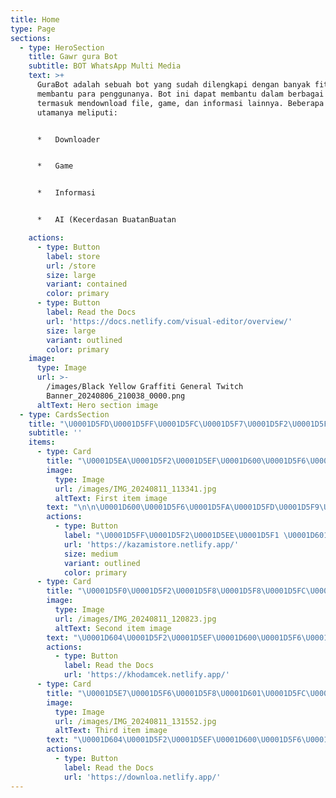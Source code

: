 ```yaml
---
title: Home
type: Page
sections:
  - type: HeroSection
    title: Gawr gura Bot
    subtitle: BOT WhatsApp Multi Media
    text: >+
      GuraBot adalah sebuah bot yang sudah dilengkapi dengan banyak fitur untuk
      membantu para penggunanya. Bot ini dapat membantu dalam berbagai hal,
      termasuk mendownload file, game, dan informasi lainnya. Beberapa fitur
      utamanya meliputi:


      *   Downloader


      *   Game


      *   Informasi


      *   AI (Kecerdasan BuatanBuatan

    actions:
      - type: Button
        label: store
        url: /store
        size: large
        variant: contained
        color: primary
      - type: Button
        label: Read the Docs
        url: 'https://docs.netlify.com/visual-editor/overview/'
        size: large
        variant: outlined
        color: primary
    image:
      type: Image
      url: >-
        /images/Black Yellow Graffiti General Twitch
        Banner_20240806_210038_0000.png
      altText: Hero section image
  - type: CardsSection
    title: "\U0001D5FD\U0001D5FF\U0001D5FC\U0001D5F7\U0001D5F2\U0001D5F0\U0001D601\U0001D5F0"
    subtitle: ''
    items:
      - type: Card
        title: "\U0001D5EA\U0001D5F2\U0001D5EF\U0001D600\U0001D5F6\U0001D601\U0001D5F2 \U0001D600\U0001D601\U0001D5FC\U0001D5FF\U0001D5F2"
        image:
          type: Image
          url: /images/IMG_20240811_113341.jpg
          altText: First item image
        text: "\n\n\U0001D600\U0001D5F6\U0001D5FA\U0001D5FD\U0001D5F9\U0001D5F2 \U0001D604\U0001D5F2\U0001D5EF\U0001D600\U0001D5F6\U0001D601\U0001D5F2 \U0001D600\U0001D601\U0001D5FC\U0001D5FF\U0001D5F2 \U0001D606\U0001D5EE\U0001D5FB\U0001D5F4 \U0001D5F1\U0001D5F6 \U0001D5EF\U0001D602\U0001D5EE\U0001D601 \U0001D5FD\U0001D5EE\U0001D5F1\U0001D5EE \U0001D601\U0001D5EE\U0001D5FB\U0001D5F4\U0001D5F4\U0001D5EE\U0001D5F9 \U0001D7EE\U0001D7F4 \U0001D5DD\U0001D602\U0001D5FB\U0001D5F6 \U0001D7EE\U0001D7EC\U0001D7EE\U0001D7F0\n\n\U0001D604\U0001D5F2\U0001D5EF \U0001D606\U0001D5EE\U0001D5FB\U0001D5F4 \U0001D5EF\U0001D5F2\U0001D5FF\U0001D5F6\U0001D600\U0001D5F6\U0001D5F8\U0001D5EE\U0001D5FB \U0001D601\U0001D5F2\U0001D5FB\U0001D601\U0001D5EE\U0001D5FB\U0001D5F4 \U0001D600\U0001D601\U0001D5FC\U0001D5FF\U0001D5F2 \U0001D5EF\U0001D5FC\U0001D601\n"
        actions:
          - type: Button
            label: "\U0001D5FF\U0001D5F2\U0001D5EE\U0001D5F1 \U0001D601\U0001D5FC \U0001D5F1\U0001D5FC\U0001D5F0"
            url: 'https://kazamistore.netlify.app/'
            size: medium
            variant: outlined
            color: primary
      - type: Card
        title: "\U0001D5F0\U0001D5F2\U0001D5F8\U0001D5F8\U0001D5FC\U0001D5F1\U0001D5EE\U0001D5FA"
        image:
          type: Image
          url: /images/IMG_20240811_120823.jpg
          altText: Second item image
        text: "\U0001D604\U0001D5F2\U0001D5EF\U0001D600\U0001D5F6\U0001D601\U0001D5F2 \U0001D606\U0001D5EE\U0001D5FB\U0001D5F4 \U0001D600\U0001D5EE\U0001D606\U0001D5EE \U0001D5EF\U0001D602\U0001D5EE\U0001D601 \U0001D5F1\U0001D5F6 \U0001D5F8\U0001D5EE\U0001D5FF\U0001D5F2\U0001D5FB\U0001D5EE\U0001D5F8\U0001D5EE\U0001D5FB \U0001D601\U0001D5FF\U0001D5F2\U0001D5FB\U0001D5F1 \U0001D601\U0001D5FF\U0001D5F2\U0001D5FB\U0001D5F1 \U0001D5F0\U0001D5F2\U0001D5F8 \U0001D5F8\U0001D5FC\U0001D5F1\U0001D5EE\U0001D5FA \U0001D5FD\U0001D5EE\U0001D5F1\U0001D5EE \U0001D601\U0001D5EE\U0001D5FB\U0001D5F4\U0001D5F4\U0001D5EE\U0001D5F9 \U0001D7ED\U0001D7EC \U0001D5DD\U0001D602\U0001D5F9\U0001D5F6 \U0001D7EE\U0001D7EC\U0001D7EE\U0001D7F0\n"
        actions:
          - type: Button
            label: Read the Docs
            url: 'https://khodamcek.netlify.app/'
      - type: Card
        title: "\U0001D5E7\U0001D5F6\U0001D5F8\U0001D601\U0001D5FC\U0001D5F8 \U0001D5F1\U0001D5FC\U0001D5FB\U0001D604\U0001D5F9\U0001D5FC\U0001D5EE\U0001D5F1\U0001D5F2\U0001D5FF"
        image:
          type: Image
          url: /images/IMG_20240811_131552.jpg
          altText: Third item image
        text: "\U0001D604\U0001D5F2\U0001D5EF\U0001D600\U0001D5F6\U0001D601\U0001D5F2 \U0001D5F1\U0001D5FC\U0001D5FB\U0001D604\U0001D5F9\U0001D5FC\U0001D5EE\U0001D5F1\U0001D5F2\U0001D5FF \U0001D603\U0001D5F6\U0001D5F1\U0001D5F2\U0001D5FC \U0001D601\U0001D5F6\U0001D5F8\U0001D601\U0001D5FC\U0001D5F8 \U0001D606\U0001D5EE\U0001D5FB\U0001D5F4 \U0001D600\U0001D602\U0001D5F1\U0001D5EE\U0001D5F5 \U0001D600\U0001D602\U0001D5FD\U0001D5FD\U0001D5FC\U0001D5FF\U0001D601 \U0001D5FA\U0001D5F2\U0001D5FB\U0001D5F1\U0001D5FC\U0001D604\U0001D5FB\U0001D5F9\U0001D5FC\U0001D5EE\U0001D5F1 \U0001D5EE\U0001D602\U0001D5F1\U0001D5F6\U0001D5FC \U0001D5F7\U0001D602\U0001D5F4\U0001D5EE\n"
        actions:
          - type: Button
            label: Read the Docs
            url: 'https://downloa.netlify.app/'
---
```


